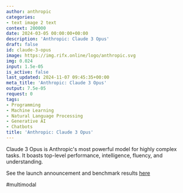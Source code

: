 ```yaml
---
author: anthropic
categories:
- text image 2 text
context: 200000
date: 2024-03-05 00:00:00+00:00
description: 'Anthropic: Claude 3 Opus'
draft: false
id: claude-3-opus
image: https://img.rifx.online/logo/anthropic.svg
img: 0.024
input: 1.5e-05
is_active: false
last_updated: 2024-11-07 09:45:35+00:00
meta_title: 'Anthropic: Claude 3 Opus'
output: 7.5e-05
request: 0
tags:
- Programming
- Machine Learning
- Natural Language Processing
- Generative AI
- Chatbots
title: 'Anthropic: Claude 3 Opus'
---
```




Claude 3 Opus is Anthropic's most powerful model for highly complex tasks. It boasts top-level performance, intelligence, fluency, and understanding.

See the launch announcement and benchmark results [here](https://www.anthropic.com/news/claude-3-family)

#multimodal

